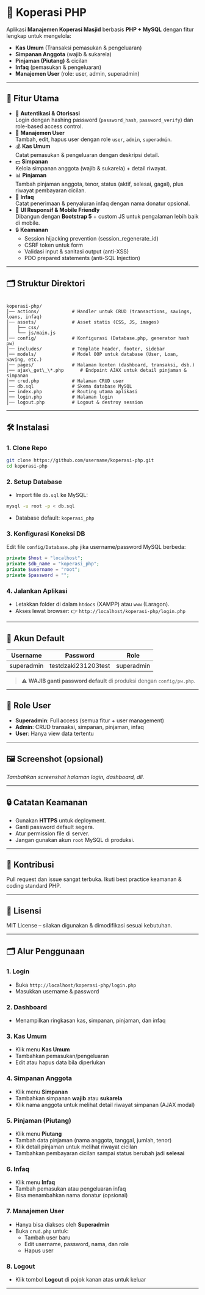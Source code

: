 # 📌 Koperasi PHP

Aplikasi **Manajemen Koperasi Masjid** berbasis **PHP + MySQL** dengan fitur lengkap untuk mengelola:

- **Kas Umum** (Transaksi pemasukan & pengeluaran)
- **Simpanan Anggota** (wajib & sukarela)
- **Pinjaman (Piutang)** & cicilan
- **Infaq** (pemasukan & pengeluaran)
- **Manajemen User** (role: user, admin, superadmin)

---

## 🚀 Fitur Utama

- 🔑 **Autentikasi & Otorisasi**  
  Login dengan hashing password (`password_hash`, `password_verify`) dan role-based access control.
- 👥 **Manajemen User**  
  Tambah, edit, hapus user dengan role `user`, `admin`, `superadmin`.
- 💰 **Kas Umum**  
  Catat pemasukan & pengeluaran dengan deskripsi detail.
- 💵 **Simpanan**  
  Kelola simpanan anggota (wajib & sukarela) + detail riwayat.
- 📊 **Pinjaman**  
  Tambah pinjaman anggota, tenor, status (aktif, selesai, gagal), plus riwayat pembayaran cicilan.
- 🙏 **Infaq**  
  Catat penerimaan & penyaluran infaq dengan nama donatur opsional.
- 📱 **UI Responsif & Mobile Friendly**  
  Dibangun dengan **Bootstrap 5** + custom JS untuk pengalaman lebih baik di mobile.
- 🔒 **Keamanan**
  - Session hijacking prevention (session_regenerate_id)
  - CSRF token untuk form
  - Validasi input & sanitasi output (anti-XSS)
  - PDO prepared statements (anti-SQL Injection)

---

## 🗂️ Struktur Direktori

```

koperasi-php/
│── actions/            # Handler untuk CRUD (transactions, savings, loans, infaq)
│── assets/             # Asset statis (CSS, JS, images)
│   ├── css/
│   └── js/main.js
│── config/             # Konfigurasi (Database.php, generator hash pw)
│── includes/           # Template header, footer, sidebar
│── models/             # Model OOP untuk database (User, Loan, Saving, etc.)
│── pages/              # Halaman konten (dashboard, transaksi, dsb.)
│── ajax\_get\_\*.php      # Endpoint AJAX untuk detail pinjaman & simpanan
│── crud.php            # Halaman CRUD user
│── db.sql              # Skema database MySQL
│── index.php           # Routing utama aplikasi
│── login.php           # Halaman login
│── logout.php          # Logout & destroy session

```

---

## 🛠️ Instalasi

### 1. Clone Repo

```bash
git clone https://github.com/username/koperasi-php.git
cd koperasi-php
```

### 2. Setup Database

- Import file `db.sql` ke MySQL:

```bash
mysql -u root -p < db.sql
```

- Database default: `koperasi_php`

### 3. Konfigurasi Koneksi DB

Edit file `config/Database.php` jika username/password MySQL berbeda:

```php
private $host = "localhost";
private $db_name = "koperasi_php";
private $username = "root";
private $password = "";
```

### 4. Jalankan Aplikasi

- Letakkan folder di dalam `htdocs` (XAMPP) atau `www` (Laragon).
- Akses lewat browser:
  👉 `http://localhost/koperasi-php/login.php`

---

## 🔑 Akun Default

| Username   | Password            | Role       |
| ---------- | ------------------- | ---------- |
| superadmin | testdzaki231203test | superadmin |

> ⚠️ **WAJIB ganti password default** di produksi dengan `config/pw.php`.

---

## 📜 Role User

- **Superadmin**: Full access (semua fitur + user management)
- **Admin**: CRUD transaksi, simpanan, pinjaman, infaq
- **User**: Hanya view data tertentu

---

## 🖼️ Screenshot (opsional)

_Tambahkan screenshot halaman login, dashboard, dll._

---

## 🔒 Catatan Keamanan

- Gunakan **HTTPS** untuk deployment.
- Ganti password default segera.
- Atur permission file di server.
- Jangan gunakan akun `root` MySQL di produksi.

---

## 🤝 Kontribusi

Pull request dan issue sangat terbuka.
Ikuti best practice keamanan & coding standard PHP.

---

## 📄 Lisensi

MIT License – silakan digunakan & dimodifikasi sesuai kebutuhan.

---

## 🗂️ Alur Penggunaan

### 1. Login

- Buka `http://localhost/koperasi-php/login.php`
- Masukkan username & password

### 2. Dashboard

- Menampilkan ringkasan kas, simpanan, pinjaman, dan infaq

### 3. Kas Umum

- Klik menu **Kas Umum**
- Tambahkan pemasukan/pengeluaran
- Edit atau hapus data bila diperlukan

### 4. Simpanan Anggota

- Klik menu **Simpanan**
- Tambahkan simpanan **wajib** atau **sukarela**
- Klik nama anggota untuk melihat detail riwayat simpanan (AJAX modal)

### 5. Pinjaman (Piutang)

- Klik menu **Piutang**
- Tambah data pinjaman (nama anggota, tanggal, jumlah, tenor)
- Klik detail pinjaman untuk melihat riwayat cicilan
- Tambahkan pembayaran cicilan sampai status berubah jadi **selesai**

### 6. Infaq

- Klik menu **Infaq**
- Tambah pemasukan atau pengeluaran infaq
- Bisa menambahkan nama donatur (opsional)

### 7. Manajemen User

- Hanya bisa diakses oleh **Superadmin**
- Buka `crud.php` untuk:
  - Tambah user baru
  - Edit username, password, nama, dan role
  - Hapus user

### 8. Logout

- Klik tombol **Logout** di pojok kanan atas untuk keluar

---
